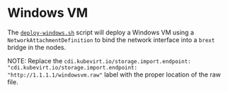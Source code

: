 # Windows VM

The [`deploy-windows.sh`](./deploy-windows.sh) script will deploy a Windows VM
using a `NetworkAttachmentDefinition` to bind the network interface into a `brext` bridge in the nodes.

NOTE: Replace the `cdi.kubevirt.io/storage.import.endpoint: "cdi.kubevirt.io/storage.import.endpoint: "http://1.1.1.1/windowsvm.raw"` label with the proper location of the raw file.
